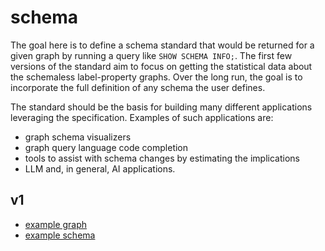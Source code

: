 # schema

The goal here is to define a schema standard that would be returned for a given graph by running a query like `SHOW SCHEMA INFO;`. The first few versions of the standard aim to focus on getting the statistical data about the schemaless label-property graphs. Over the long run, the goal is to incorporate the full definition of any schema the user defines.

The standard should be the basis for building many different applications leveraging the specification. Examples of such applications are:
* graph schema visualizers
* graph query language code completion
* tools to assist with schema changes by estimating the implications
* LLM and, in general, AI applications.

## v1

* [example graph](v1/examples/create_example.cypher)
* [example schema](v1/examples/schema_example.json)
